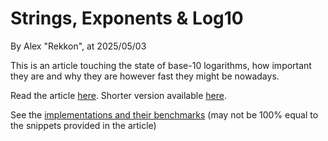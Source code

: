 # Strings, Exponents & Log10

By Alex "Rekkon", at 2025/05/03

This is an article touching the state of base-10 logarithms, how important they are and why they are however fast they might be nowadays.

Read the article [here](docs/article.md). Shorter version available [here](docs/article-short.md).

See the [implementations and their benchmarks](src/) (may not be 100% equal to the snippets provided in the article)
